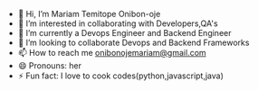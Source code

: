 - 👋 Hi, I’m Mariam Temitope Onibon-oje
- 👀 I’m interested in collaborating with Developers,QA's
- 🌱 I’m currently a Devops Engineer and Backend Engineer
- 💞️ I’m looking to collaborate Devops and Backend Frameworks
- 📫 How to reach me onibonojemariam@gmail.com
- 😄 Pronouns: her
- ⚡ Fun fact: I love to cook codes(python,javascript,java)
<!---
Teeemy/Teeemy is a ✨ special ✨ repository because its `README.md` (this file) appears on your GitHub profile.
You can click the Preview link to take a look at your changes.
--->
